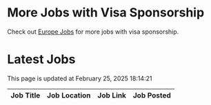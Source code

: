 # More Jobs with Visa Sponsorship

Check out [Europe Jobs](https://github.com/sureshparimi/europejobs#latest-jobs) for more jobs with visa sponsorship.

# Latest Jobs

This page is updated at February 25, 2025 18:14:21

| Job Title | Job Location | Job Link | Job Posted |
| --- | --- | --- | --- |
